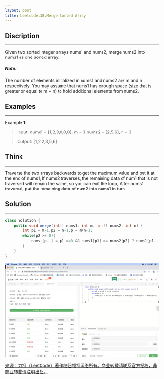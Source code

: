 ```yaml
---
layout: post
title: Leetcode.88.Merge Sorted Array
---
```


## Discription

---

Given two sorted integer arrays nums1 and nums2, merge nums2 into nums1 as one sorted array.

##### Note:

The number of elements initialized in nums1 and nums2 are m and n respectively.
You may assume that nums1 has enough space (size that is greater or equal to m + n) to hold additional elements from nums2.

## Examples

---

Example **1**:

> Input:
> nums1 = [1,2,3,0,0,0], m = 3
> nums2 = [2,5,6],       n = 3

> Output: [1,2,2,3,5,6]

## Think

---

Traverse the two arrays backwards to get the maximum value and put it at the end of nums1,
If nums2 traverses, the remaining data of num1 that is not traversed will remain the same, so you can exit the loop,
After nums1 traversal, put the remaining data of num2 into nums1 in turn

## Solution

---

```java
class Solution {
    public void merge(int[] nums1, int m, int[] nums2, int n) {
        int p1 = m-1,p2 = n-1,p = m+n-1;
        while(p2 >= 0){
            nums1[p--] = p1 >=0 && nums1[p1] >= nums2[p2] ? nums1[p1--] : nums2[p2--];
        }
    }
}
```

![_config.yml](../images/Combine.png)

[来源：力扣（LeetCode）著作权归领扣网络所有。商业转载请联系官方授权，非商业转载请注明出处。](https://leetcode-cn.com/problems/merge-sorted-array)
